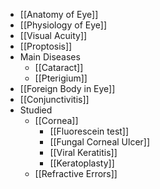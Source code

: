 - [[Anatomy of Eye]]
- [[Physiology of Eye]]
- [[Visual Acuity]]
- [[Proptosis]]
- Main Diseases
	- [[Cataract]]
	- [[Pterigium]]
- [[Foreign Body in Eye]]
- [[Conjunctivitis]]
- Studied
	- [[Cornea]]
		- [[Fluorescein test]]
		- [[Fungal Corneal Ulcer]]
		- [[Viral Keratitis]]
		- [[Keratoplasty]]
	- [[Refractive Errors]]